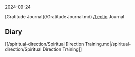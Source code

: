 2024-09-24

[Gratitude Journal](/Gratitude Journal.md)
[/Lectio](/Lectio.md)
Journal

Diary 
- 
[[/spiritual-direction/Spiritual Direction Training.md|/spiritual-direction/Spiritual Direction Training]]
